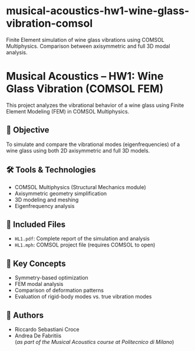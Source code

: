 # musical-acoustics-hw1-wine-glass-vibration-comsol
Finite Element simulation of wine glass vibrations using COMSOL Multiphysics. Comparison between axisymmetric and full 3D modal analysis.

# Musical Acoustics – HW1: Wine Glass Vibration (COMSOL FEM)

This project analyzes the vibrational behavior of a wine glass using Finite Element Modeling (FEM) in COMSOL Multiphysics.

## 🎯 Objective
To simulate and compare the vibrational modes (eigenfrequencies) of a wine glass using both 2D axisymmetric and full 3D models.

## 🛠️ Tools & Technologies
- COMSOL Multiphysics (Structural Mechanics module)
- Axisymmetric geometry simplification
- 3D modeling and meshing
- Eigenfrequency analysis

## 📄 Included Files
- `HL1.pdf`: Complete report of the simulation and analysis
- `HL1.mph`: COMSOL project file (requires COMSOL to open)

## 📌 Key Concepts
- Symmetry-based optimization
- FEM modal analysis
- Comparison of deformation patterns
- Evaluation of rigid-body modes vs. true vibration modes

## 👤 Authors
- Riccardo Sebastiani Croce  
- Andrea De Fabritiis  
(*as part of the Musical Acoustics course at Politecnico di Milano*)

